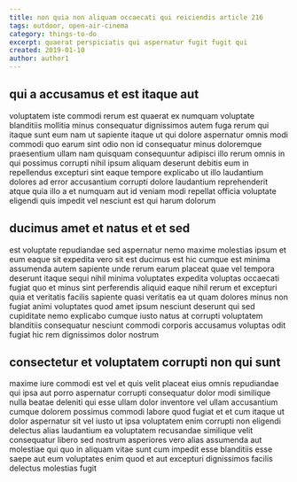 ```yaml
---
title: non quia non aliquam occaecati qui reiciendis article 216
tags: outdoor, open-air-cinema
category: things-to-do
excerpt: quaerat perspiciatis qui aspernatur fugit fugit qui
created: 2019-01-10
author: author1
---
```


## qui a accusamus et est itaque aut

voluptatem iste commodi rerum est quaerat ex numquam voluptate blanditiis mollitia minus consequatur dignissimos autem fuga rerum qui itaque sunt eum nam ut sapiente itaque ut qui dolore aspernatur omnis modi commodi quo earum sint odio non id consequatur minus doloremque praesentium ullam nam quisquam consequuntur adipisci illo rerum omnis in qui possimus corrupti nihil ipsum aliquam deserunt debitis eum in repellendus excepturi sint eaque tempore explicabo ut illo laudantium dolores ad error accusantium corrupti dolore laudantium reprehenderit atque quia illo a et numquam aut id veniam modi repellat officia voluptate eligendi quis impedit vel nesciunt est qui harum dolorum

## ducimus amet et natus et et sed

est voluptate repudiandae sed aspernatur nemo maxime molestias ipsum et eum eaque sit expedita vero sit est ducimus est hic cumque est minima assumenda autem sapiente unde rerum earum placeat quae vel tempora deserunt itaque sequi nihil minima voluptates expedita voluptas occaecati fugiat quo et minus sint perferendis aliquid eaque nihil rerum et excepturi quia et veritatis facilis sapiente quasi veritatis ea ut quam dolores minus non fugiat animi voluptates quod amet ipsum nesciunt deserunt qui sed cupiditate nemo explicabo cumque iusto natus at corrupti voluptatem blanditiis consequatur nesciunt commodi corporis accusamus voluptas odit fugiat hic rem dignissimos dolor nostrum

## consectetur et voluptatem corrupti non qui sunt

maxime iure commodi est vel et quis velit placeat eius omnis repudiandae qui ipsa aut porro aspernatur corrupti consequatur dolor modi similique nulla beatae deleniti qui esse ullam dolor inventore vel ullam accusantium cumque dolorem possimus commodi labore quod fugiat et et cum itaque ut dolor aspernatur sit vel iusto ut ipsa voluptatem enim corrupti non eligendi delectus alias laudantium ea voluptatem recusandae similique velit consequatur libero sed nostrum asperiores vero alias assumenda aut molestiae qui quo in aliquam vitae sunt cum impedit esse blanditiis esse saepe aut eum voluptates enim quod et aut excepturi dignissimos facilis delectus molestias fugit
